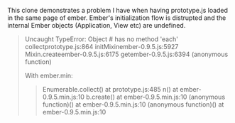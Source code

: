 This clone demonstrates a problem I have when having prototype.js loaded in the same page of ember.
Ember's initialization flow is distrupted and the internal Ember objects (Application, View etc) are undefined. 

> Uncaught TypeError: Object #<Object> has no method 'each'
> collectprototype.js:864
> initMixinember-0.9.5.js:5927
> Mixin.createember-0.9.5.js:6175
> getember-0.9.5.js:6394
> (anonymous function)

With ember.min:
> Enumerable.collect() at prototype.js:485
> n() at ember-0.9.5.min.js:10
> b.create() at ember-0.9.5.min.js:10
> (anonymous function)() at ember-0.9.5.min.js:10
> (anonymous function)() at ember-0.9.5.min.js:10
